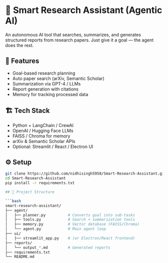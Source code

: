 # 🧠 Smart Research Assistant (Agentic AI)

An autonomous AI tool that searches, summarizes, and generates structured reports from research papers. Just give it a goal — the agent does the rest.

## 🚀 Features
- Goal-based research planning
- Auto paper search (arXiv, Semantic Scholar)
- Summarization via GPT-4 / LLMs
- Report generation with citations
- Memory for tracking processed data

## 🏗 Tech Stack
- Python + LangChain / CrewAI
- OpenAI / Hugging Face LLMs
- FAISS / Chroma for memory
- arXiv & Semantic Scholar APIs
- Optional: Streamlit / React / Electron UI

## ⚙️ Setup

```bash
git clone https://github.com/nidhisingh5958/Smart-Research-Assistant.git
cd Smart-Research-Assistant
pip install -r requirements.txt

## 📂 Project Structure

```bash
smart-research-assistant/
├── agent/
│   ├── planner.py          # Converts goal into sub-tasks
│   ├── tools.py            # Search + summarization tools
│   ├── memory.py           # Vector database (FAISS/Chroma)
│   └── agent.py            # Main agent loop
├── ui/
│   ├── streamlit_app.py    # (or Electron/React frontend)
├── reports/
│   └── output_*.md         # Generated reports
├── requirements.txt
└── README.md
